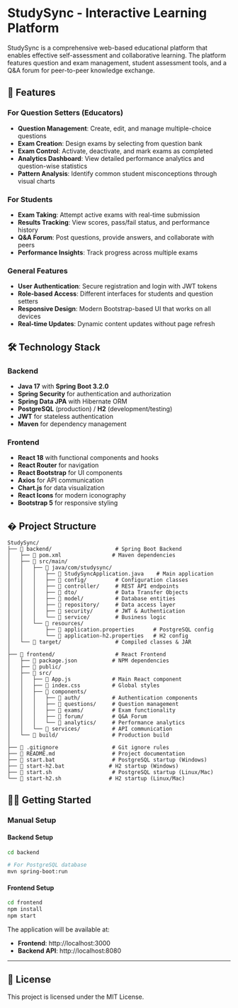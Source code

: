 # StudySync - Interactive Learning Platform

StudySync is a comprehensive web-based educational platform that enables effective self-assessment and collaborative learning. The platform features question and exam management, student assessment tools, and a Q&A forum for peer-to-peer knowledge exchange.

## 🚀 Features

### For Question Setters (Educators)
- **Question Management**: Create, edit, and manage multiple-choice questions
- **Exam Creation**: Design exams by selecting from question bank
- **Exam Control**: Activate, deactivate, and mark exams as completed
- **Analytics Dashboard**: View detailed performance analytics and question-wise statistics
- **Pattern Analysis**: Identify common student misconceptions through visual charts

### For Students
- **Exam Taking**: Attempt active exams with real-time submission
- **Results Tracking**: View scores, pass/fail status, and performance history
- **Q&A Forum**: Post questions, provide answers, and collaborate with peers
- **Performance Insights**: Track progress across multiple exams

### General Features
- **User Authentication**: Secure registration and login with JWT tokens
- **Role-based Access**: Different interfaces for students and question setters
- **Responsive Design**: Modern Bootstrap-based UI that works on all devices
- **Real-time Updates**: Dynamic content updates without page refresh

## 🛠️ Technology Stack

### Backend
- **Java 17** with **Spring Boot 3.2.0**
- **Spring Security** for authentication and authorization
- **Spring Data JPA** with Hibernate ORM
- **PostgreSQL** (production) / **H2** (development/testing)
- **JWT** for stateless authentication
- **Maven** for dependency management

### Frontend
- **React 18** with functional components and hooks
- **React Router** for navigation
- **React Bootstrap** for UI components
- **Axios** for API communication
- **Chart.js** for data visualization
- **React Icons** for modern iconography
- **Bootstrap 5** for responsive styling

## � Project Structure

```
StudySync/
├── 📂 backend/                    # Spring Boot Backend
│   ├── 📄 pom.xml                # Maven dependencies
│   ├── 📂 src/main/
│   │   ├── 📂 java/com/studysync/
│   │   │   ├── 📄 StudySyncApplication.java    # Main application
│   │   │   ├── 📂 config/         # Configuration classes
│   │   │   ├── 📂 controller/     # REST API endpoints
│   │   │   ├── 📂 dto/            # Data Transfer Objects
│   │   │   ├── 📂 model/          # Database entities
│   │   │   ├── 📂 repository/     # Data access layer
│   │   │   ├── 📂 security/       # JWT & Authentication
│   │   │   └── 📂 service/        # Business logic
│   │   └── 📂 resources/
│   │       ├── 📄 application.properties      # PostgreSQL config
│   │       └── 📄 application-h2.properties   # H2 config
│   └── 📂 target/                 # Compiled classes & JAR
│
├── 📂 frontend/                   # React Frontend
│   ├── 📄 package.json           # NPM dependencies
│   ├── 📂 public/
│   ├── 📂 src/
│   │   ├── 📄 App.js             # Main React component
│   │   ├── 📄 index.css          # Global styles
│   │   ├── 📂 components/
│   │   │   ├── 📂 auth/          # Authentication components
│   │   │   ├── 📂 questions/     # Question management
│   │   │   ├── 📂 exams/         # Exam functionality
│   │   │   ├── 📂 forum/         # Q&A Forum
│   │   │   └── 📂 analytics/     # Performance analytics
│   │   └── 📂 services/          # API communication
│   └── 📂 build/                 # Production build
│
├── 📄 .gitignore                 # Git ignore rules
├── 📄 README.md                  # Project documentation
├── 📄 start.bat                  # PostgreSQL startup (Windows)
├── 📄 start-h2.bat              # H2 startup (Windows)
├── 📄 start.sh                   # PostgreSQL startup (Linux/Mac)
└── 📄 start-h2.sh               # H2 startup (Linux/Mac)
```




## 🏃‍♂️ Getting Started


### Manual Setup

#### Backend Setup
```bash
cd backend

# For PostgreSQL database
mvn spring-boot:run
```

#### Frontend Setup
```bash
cd frontend
npm install
npm start
```

The application will be available at:
- **Frontend**: http://localhost:3000
- **Backend API**: http://localhost:8080

---


## 📄 License

This project is licensed under the MIT License.
